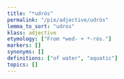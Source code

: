 ```yaml
---
title: "*udrós"
permalink: "/pie/adjective/udrós"
lemma_to_sort: "udros"
klass: adjective
etymology: ["From *wed- +‎ *-rós."]
markers: []
synonyms: []
definitions: ["of water", "aquatic"]
topics: []
---
```

